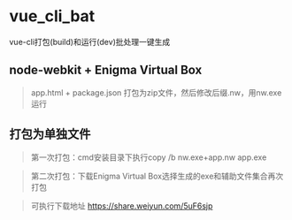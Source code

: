 # vue_cli_bat
vue-cli打包(build)和运行(dev)批处理一键生成

## node-webkit + Enigma Virtual Box
> app.html + package.json 打包为zip文件，然后修改后缀.nw，用nw.exe运行
## 打包为单独文件
> 第一次打包：cmd安装目录下执行copy /b nw.exe+app.nw app.exe

> 第二次打包：下载Enigma Virtual Box选择生成的exe和辅助文件集合再次打包

> 可执行下载地址 https://share.weiyun.com/5uF6sjp


